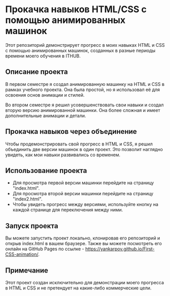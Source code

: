 # Прокачка навыков HTML/CSS с помощью анимированных машинок

Этот репозиторий демонстрирует прогресс в моих навыках HTML и CSS с помощью анимированных машинок, созданных в разные периоды времени моего обучения в ITHUB.

## Описание проекта

В первом семестре я создал анимированную машинку на HTML и CSS в рамках учебного проекта. Она была простой, но я использовал её для освоения основ анимации и стилей.

Во втором семестре я решил усовершенствовать свои навыки и создал вторую версию анимированной машинки. Она более сложная и имеет дополнительные анимации и детали.

## Прокачка навыков через объединение

Чтобы продемонстрировать свой прогресс в HTML и CSS, я решил объединить две версии машинок в один проект. Это позволит наглядно увидеть, как мои навыки развивались со временем.

## Использование проекта

- Для просмотра первой версии машинки перейдите на страницу "index.html".
- Для просмотра второй версии машинки перейдите на страницу "index2.html".
- Чтобы увидеть прогресс между версиями, используйте кнопку на каждой странице для переключения между ними.

## Запуск проекта

Вы можете запустить проект локально, клонировав его репозиторий и открыв index.html в вашем браузере. Также вы можете посмотреть его онлайн на GitHub Pages 
по ссылке - https://yankarpov.github.io/First-CSS-animation/.

## Примечание

Этот проект создан исключительно для демонстрации моего прогресса в HTML и CSS и не претендует на какие-либо коммерческие цели.
